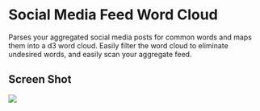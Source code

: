 Social Media Feed Word Cloud
===

Parses your aggregated social media posts for common words and maps
them into a d3 word cloud.  Easily filter the word cloud to eliminate
undesired words, and easily scan your aggregate feed.

Screen Shot
---

![](https://raw.github.com/NathanielWroblewski/social_media_word_cloud/master/app/assets/images/Screen%20Shot%202013-12-02%20at%2010.50.34%20PM.png)

